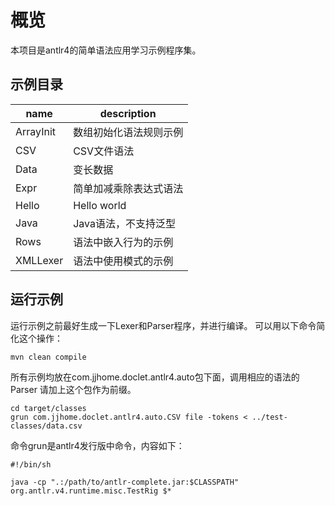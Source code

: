 # 概览

本项目是antlr4的简单语法应用学习示例程序集。

## 示例目录

| name       | description            |
| ---------- | ---------------------- |
| ArrayInit  | 数组初始化语法规则示例 |
| CSV        | CSV文件语法            |
| Data       | 变长数据               |
| Expr       | 简单加减乘除表达式语法 |
| Hello      | Hello world            |
| Java       | Java语法，不支持泛型   |
| Rows       | 语法中嵌入行为的示例   |
| XMLLexer   | 语法中使用模式的示例   |


## 运行示例

运行示例之前最好生成一下Lexer和Parser程序，并进行编译。
可以用以下命令简化这个操作：

    mvn clean compile

所有示例均放在com.jjhome.doclet.antlr4.auto包下面，调用相应的语法的Parser
请加上这个包作为前缀。

    cd target/classes
    grun com.jjhome.doclet.antlr4.auto.CSV file -tokens < ../test-classes/data.csv

命令grun是antlr4发行版中命令，内容如下：

    #!/bin/sh

    java -cp ".:/path/to/antlr-complete.jar:$CLASSPATH" org.antlr.v4.runtime.misc.TestRig $*
